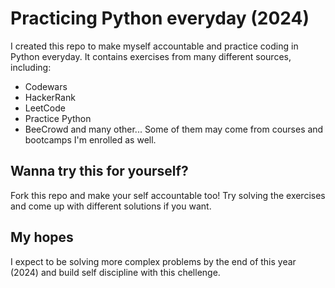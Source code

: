 # Practicing Python everyday (2024)

I created this repo to make myself accountable and practice coding in Python everyday. It contains exercises from many different sources, including:

- Codewars
- HackerRank
- LeetCode
- Practice Python
- BeeCrowd
and many other...
Some of them may come from courses and bootcamps I'm enrolled as well.

## Wanna try this for yourself?

Fork this repo and make your self accountable too! Try solving the exercises and come up with different solutions if you want.

## My hopes

I expect to be solving more complex problems by the end of this year (2024) and build self discipline with this chellenge.